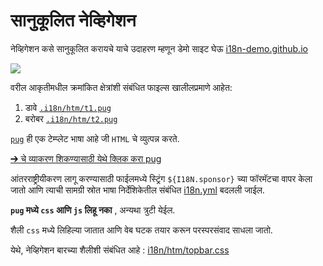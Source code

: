 # सानुकूलित नेव्हिगेशन

नेव्हिगेशन कसे सानुकूलित करायचे याचे उदाहरण म्हणून डेमो साइट घेऊ [i18n-demo.github.io](//i18n-demo.github.io)

![](https://p.3ti.site/1731036697.avif)

वरील आकृतीमधील क्रमांकित क्षेत्रांशी संबंधित फाइल्स खालीलप्रमाणे आहेत:

1. डावे [`.i18n/htm/t1.pug`](https://github.com/i18n-site/demo.i18n.site/blob/main/.i18n/htm/t1.pug)
2. बरोबर [`.i18n/htm/t2.pug`](https://github.com/i18n-site/demo.i18n.site/blob/main/.i18n/htm/t2.pug)

[`pug`](https://pugjs.org) ही एक टेम्प्लेट भाषा आहे जी `HTML` चे व्युत्पन्न करते.

[➔ चे व्याकरण शिकण्यासाठी येथे क्लिक करा pug](https://pugjs.org)

आंतरराष्ट्रीयीकरण लागू करण्यासाठी फाईलमध्ये स्ट्रिंग `${I18N.sponsor}` च्या फॉरमॅटचा वापर केला जातो आणि त्याची सामग्री स्रोत भाषा निर्देशिकेतील संबंधित [i18n.yml](https://github.com/i18n-site/demo.i18n.site/blob/main/en/i18n.yml) बदलली जाईल.

**`pug` मध्ये `css` आणि `js` लिहू नका** , अन्यथा त्रुटी येईल.

शैली `css` मध्ये लिहिल्या जातात आणि वेब घटक तयार करून परस्परसंवाद साधला जातो.

येथे, नेव्हिगेशन बारच्या शैलीशी संबंधित आहे : [i18n/htm/topbar.css](https://github.com/i18n-site/demo.i18n.site/blob/main/.i18n/htm/topbar.css)